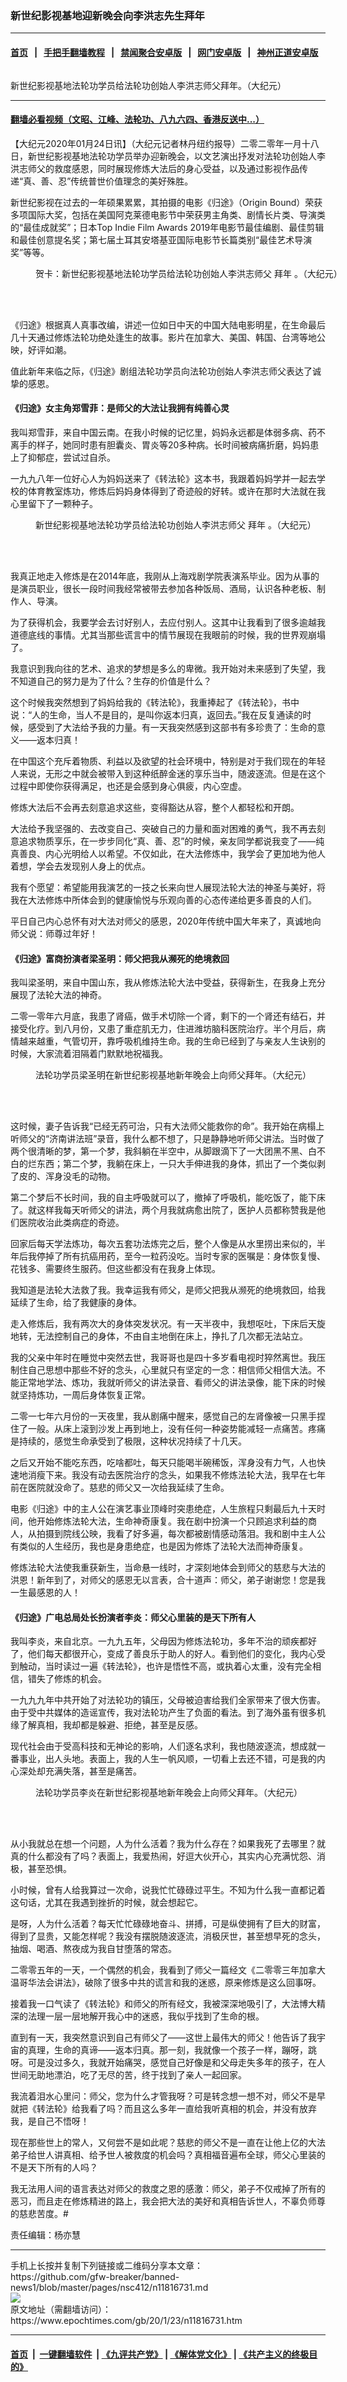 ### 新世纪影视基地迎新晚会向李洪志先生拜年
------------------------

#### [首页](https://github.com/gfw-breaker/banned-news1/blob/master/README.md) &nbsp;&nbsp;|&nbsp;&nbsp; [手把手翻墙教程](https://github.com/gfw-breaker/guides/wiki) &nbsp;&nbsp;|&nbsp;&nbsp; [禁闻聚合安卓版](https://github.com/gfw-breaker/bn-android) &nbsp;&nbsp;|&nbsp;&nbsp; [网门安卓版](https://github.com/oGate2/oGate) &nbsp;&nbsp;|&nbsp;&nbsp; [神州正道安卓版](https://github.com/SzzdOgate/update) 



<div><img alt="" class="aligncenter wp-post-image" src="https://i.epochtimes.com/assets/uploads/2020/01/e9b9a0dfff2257c7d3579304193e9a03-600x400.jpg"/>
<div class="red16 caption">
 <p>
  新世纪影视基地法轮功学员给法轮功创始人李洪志师父拜年。（大纪元）
 </p>
</div>
</div><hr/>

#### [翻墙必看视频（文昭、江峰、法轮功、八九六四、香港反送中...）](http://167.172.214.107/home.html)

<div><p>
 【大纪元2020年01月24日讯】（大纪元记者林丹纽约报导）二零二零年一月十八日，新世纪影视基地法轮功学员举办迎新晚会，以文艺演出抒发对法轮功创始人李洪志师父的救度感恩，同时展现修炼大法后的身心受益，以及通过影视作品传递“真、善、忍”传统普世价值理念的美好殊胜。
</p>
<p>
 新世纪影视在过去的一年硕果累累，其拍摄的电影《归途》（Origin Bound）荣获多项国际大奖，包括在美国阿克莱德电影节中荣获男主角类、剧情长片类、导演类的“最佳成就奖”；日本Top Indie Film Awards 2019年电影节最佳编剧、最佳剪辑和最佳创意提名奖；第七届土耳其安塔基亚国际电影节长篇类别“最佳艺术导演奖”等等。
</p>
<figure class="wp-caption aligncenter" id="attachment_11816746" style="width: 600px">
 <ok href="http://i.epochtimes.com/assets/uploads/2020/01/0be81457fe20e3574e660d8b4b95b29a.jpg">
  <img alt="" class="size-large wp-image-11816746" src="http://i.epochtimes.com/assets/uploads/2020/01/0be81457fe20e3574e660d8b4b95b29a-600x338.jpg"/>
 </ok>
 <br/><figcaption class="wp-caption-text">
  贺卡：新世纪影视基地法轮功学员给法轮功创始人李洪志师父
  <ok href="https://www.epochtimes.com/gb/tag/%E6%8B%9C%E5%B9%B4.html">
   拜年
  </ok>
  。（大纪元）
 </figcaption><br/>
</figure><br/>
<p>
 《归途》根据真人真事改编，讲述一位如日中天的中国大陆电影明星，在生命最后几十天通过修炼法轮功绝处逢生的故事。影片在加拿大、美国、韩国、台湾等地公映，好评如潮。
</p>
<p>
 值此新年来临之际，《归途》剧组法轮功学员向法轮功创始人李洪志师父表达了诚挚的感恩。
</p>
<h4>
 <strong>
  《归途》女主角郑雪菲：是师父的大法让我拥有纯善心灵
 </strong>
</h4>
<p>
 我叫郑雪菲，来自中国云南。在我小时候的记忆里，妈妈永远都是体弱多病、药不离手的样子，她同时患有胆囊炎、胃炎等20多种病。长时间被病痛折磨，妈妈患上了抑郁症，尝试过自杀。
</p>
<p>
 一九九八年一位好心人为妈妈送来了《转法轮》这本书，我跟着妈妈学并一起去学校的体育教室炼功，修炼后妈妈身体得到了奇迹般的好转。或许在那时大法就在我心里留下了一颗种子。
</p>
<figure class="wp-caption aligncenter" id="attachment_11816747" style="width: 450px">
 <ok href="http://i.epochtimes.com/assets/uploads/2020/01/98ff3b91c15adcf0325228fedb972238.jpg">
  <img alt="" class="wp-image-11816747 size-medium" src="http://i.epochtimes.com/assets/uploads/2020/01/98ff3b91c15adcf0325228fedb972238-450x346.jpg"/>
 </ok>
 <br/><figcaption class="wp-caption-text">
  新世纪影视基地法轮功学员给法轮功创始人李洪志师父
  <ok href="https://www.epochtimes.com/gb/tag/%E6%8B%9C%E5%B9%B4.html">
   拜年
  </ok>
  。（大纪元）
 </figcaption><br/>
</figure><br/>
<p>
 我真正地走入修炼是在2014年底，我刚从上海戏剧学院表演系毕业。因为从事的是演员职业，很长一段时间我经常被带去参加各种饭局、酒局，认识各种老板、制作人、导演。
</p>
<p>
 为了获得机会，我要学会去讨好别人，去应付别人。这其中让我看到了很多逾越我道德底线的事情。尤其当那些谎言中的情节展现在我眼前的时候，我的世界观崩塌了。
</p>
<p>
 我意识到我向往的艺术、追求的梦想是多么的卑微。我开始对未来感到了失望，我不知道自己的努力是为了什么？生存的价值是什么？
</p>
<p>
 这个时候我突然想到了妈妈给我的《转法轮》，我重捧起了《转法轮》，书中说：“人的生命，当人不是目的，是叫你返本归真，返回去。”我在反复通读的时候，感受到了大法给予我的力量。有一天我突然感到这部书有多珍贵了：生命的意义——返本归真！
</p>
<p>
 在中国这个充斥着物质、利益以及欲望的社会环境中，特别是对于我们现在的年轻人来说，无形之中就会被带入到这种纸醉金迷的享乐当中，随波逐流。但是在这个过程中即使你获得满足，也还是会感到身心俱疲，内心空虚。
</p>
<p>
 修炼大法后不会再去刻意追求这些，变得豁达从容，整个人都轻松和开朗。
</p>
<p>
 大法给予我坚强的、去改变自己、突破自己的力量和面对困难的勇气，我不再去刻意追求物质享乐，在一步步同化“真、善、忍”的时候，亲友同学都说我变了——纯真善良、内心光明给人以希望。不仅如此，在大法修炼中，我学会了更加地为他人着想，学会去发现别人身上的优点。
</p>
<p>
 我有个愿望：希望能用我演艺的一技之长来向世人展现法轮大法的神圣与美好，将我在大法修炼中所体会到的健康愉悦与乐观向善的心态传递给更多善良的人们。
</p>
<p>
 平日自己内心总怀有对大法对师父的感恩，2020年传统中国大年来了，真诚地向师父说：师尊过年好！
</p>
<h4>
 <strong>
  《归途》富商扮演者梁圣明：师父把我从濒死的绝境救回
 </strong>
</h4>
<p>
 我叫梁圣明，来自中国山东，我从修炼法轮大法中受益，获得新生，在我身上充分展现了法轮大法的神奇。
</p>
<p>
 二零一零年六月底，我患了肾癌，做手术切除一个肾，剩下的一个肾还有结石，并接受化疗。到八月份，又患了重症肌无力，住进潍坊脑科医院治疗。半个月后，病情越来越重，气管切开，靠呼吸机维持生命。我的生命已经到了与亲友人生诀别的时候，大家流着泪隔着门默默地祝福我。
</p>
<figure class="wp-caption aligncenter" id="attachment_11816748" style="width: 450px">
 <ok href="http://i.epochtimes.com/assets/uploads/2020/01/0acdf36f62a122f3b55140151e941c65.jpg">
  <img alt="" class="wp-image-11816748 size-medium" src="http://i.epochtimes.com/assets/uploads/2020/01/0acdf36f62a122f3b55140151e941c65-450x338.jpg"/>
 </ok>
 <br/><figcaption class="wp-caption-text">
  法轮功学员梁圣明在新世纪影视基地新年晚会上向师父拜年。（大纪元）
 </figcaption><br/>
</figure><br/>
<p>
 这时候，妻子告诉我“已经无药可治，只有大法师父能救你的命”。我开始在病榻上听师父的“济南讲法班”录音，我什么都不想了，只是静静地听师父讲法。当时做了两个很清晰的梦，第一个梦，我斜躺在半空中，从脚跟滴下了一大团黑不黑、白不白的烂东西；第二个梦，我躺在床上，一只大手伸进我的身体，抓出了一个类似剥了皮的、浑身没毛的动物。
</p>
<p>
 第二个梦后不长时间，我的自主呼吸就可以了，撤掉了呼吸机，能吃饭了，能下床了。就这样我每天听师父的讲法，两个月我就病愈出院了，医护人员都称赞我是他们医院收治此类病症的奇迹。
</p>
<p>
 回家后每天学法炼功，每次五套功法炼完之后，整个人像是从水里捞出来似的，半年后我停掉了所有抗癌用药，至今一粒药没吃。当时专家的医嘱是：身体恢复慢、花钱多、需要终生服药。但这些都没有在我身上体现。
</p>
<p>
 我知道是法轮大法救了我。我幸运我有师父，是师父把我从濒死的绝境救回，给我延续了生命，给了我健康的身体。
</p>
<p>
 走入修炼后，我有两次大的身体突发状况。有一天半夜中，我想呕吐，下床后天旋地转，无法控制自己的身体，不由自主地倒在床上，挣扎了几次都无法站立。
</p>
<p>
 我的父亲中年时在睡觉中突然去世，我哥哥也是四十多岁看电视时猝然离世。我压制住自己思想中那些不好的念头，心里就只有坚定的一念：相信师父相信大法。不能正常地学法、炼功，我就听师父的讲法录音、看师父的讲法录像，能下床的时候就坚持炼功，一周后身体恢复正常。
</p>
<p>
 二零一七年六月份的一天夜里，我从剧痛中醒来，感觉自己的左肾像被一只黑手捏住了一般。从床上滚到沙发上再到地上，没有任何一种姿势能减轻一点痛苦。疼痛是持续的，感觉生命承受到了极限，这种状况持续了十几天。
</p>
<p>
 之后又开始不能吃东西，吃啥都吐，每天只能喝半碗稀饭，浑身没有力气，人也快速地消瘦下来。我没有动去医院治疗的念头，如果我不修炼法轮大法，我早在七年前在医院就没命了。慈悲的师父又一次给我延续了生命。
</p>
<p>
 电影《归途》中的主人公在演艺事业顶峰时突患绝症，人生旅程只剩最后九十天时间，他开始修炼法轮大法，生命神奇康复。我在剧中扮演一个只顾追求利益的商人，从拍摄到院线公映，我看了好多遍，每次都被剧情感动落泪。我和剧中主人公有类似的人生经历，我也是身患绝症，也是因为修炼了法轮大法而神奇康复。
</p>
<p>
 修炼法轮大法使我重获新生，当命悬一线时，才深刻地体会到师父的慈悲与大法的洪恩！新年到了，对师父的感恩无以言表，合十道声：师父，弟子谢谢您！您是我一生最感恩的人！
</p>
<h4>
 <strong>
  《归途》广电总局处长扮演者李炎：师父心里装的是天下所有人
 </strong>
</h4>
<p>
 我叫李炎，来自北京。一九九五年，父母因为修炼法轮功，多年不治的顽疾都好了，他们每天都很开心，变成了善良乐于助人的好人。看到他们的变化，我内心受到触动，当时读过一遍《转法轮》，也许是悟性不高，或执着心太重，没有完全相信，错失了修炼的机会。
</p>
<p>
 一九九九年中共开始了对法轮功的镇压，父母被迫害给我们全家带来了很大伤害。由于受中共媒体的造谣宣传，我对法轮功产生了负面的看法。到了海外虽有很多机缘了解真相，我却都是躲避、拒绝，甚至是反感。
</p>
<p>
 现代社会由于受高科技和无神论的影响，人们逐名求利，我也随波逐流，想成就一番事业，出人头地。表面上，我的人生一帆风顺，一切看上去还不错，可是我的内心深处却充满失落，甚至是痛苦。
</p>
<figure class="wp-caption aligncenter" id="attachment_11816749" style="width: 450px">
 <ok href="http://i.epochtimes.com/assets/uploads/2020/01/c76278836bd65dd1ed5d7c21a7c9703d.jpg">
  <img alt="" class="wp-image-11816749 size-medium" src="http://i.epochtimes.com/assets/uploads/2020/01/c76278836bd65dd1ed5d7c21a7c9703d-450x338.jpg"/>
 </ok>
 <br/><figcaption class="wp-caption-text">
  法轮功学员李炎在新世纪影视基地新年晚会上向师父拜年。（大纪元）
 </figcaption><br/>
</figure><br/>
<p>
 从小我就总在想一个问题，人为什么活着？我为什么存在？如果我死了去哪里？就真的什么都没有了吗？表面上，我爱热闹，好逗大伙开心，其实内心充满忧怨、消极，甚至恐惧。
</p>
<p>
 小时候，曾有人给我算过一次命，说我忙忙碌碌过平生。不知为什么我一直都记着这句话，尤其在我遇到挫折的时候，就会想起它。
</p>
<p>
 是呀，人为什么活着？每天忙忙碌碌地奋斗、拼搏，可是纵使拥有了巨大的财富，得到了显贵，又能怎样呢？我没有摆脱随波逐流，消极厌世，甚至想早死的念头，抽烟、喝酒、熬夜成为我自甘堕落的常态。
</p>
<p>
 二零零五年的一天，一个偶然的机会，我看到了师父一篇经文《二零零三年加拿大温哥华法会讲法》，破除了很多中共的谎言和我的迷惑，原来修炼是这么回事呀。
</p>
<p>
 接着我一口气读了《转法轮》和师父的所有经文，我被深深地吸引了，大法博大精深的法理一层一层地解开我心中的迷惑，我似乎找到了生命的根。
</p>
<p>
 直到有一天，我突然意识到自己有师父了——这世上最伟大的师父！他告诉了我宇宙的真理，生命的真谛——返本归真。那一刻，我就像一个孩子一样，蹦呀，跳呀。可是没过多久，我就开始痛哭，感觉自己好像是和父母走失多年的孩子，在人世间无助地漂泊，吃了无尽的苦，终于找到了亲人一起回家。
</p>
<p>
 我流着泪水心里问：师父，您为什么才管我呀？可是转念想一想不对，师父不是早就把《转法轮》给我看了吗？而且这么多年一直给我听真相的机会，并没有放弃我，是自己不悟呀！
</p>
<p>
 现在那些世上的常人，又何尝不是如此呢？慈悲的师父不是一直在让他上亿的大法弟子给世人讲真相、给予世人被救度的机会吗？真相福音遍布全球，师父心里装的不是天下所有的人吗？
</p>
<p>
 我无法用人间的语言表达对师父的救度之恩的感激：师父，弟子不仅戒掉了所有的恶习，而且走在修炼精进的路上，我会把大法的美好和真相告诉世人，不辜负师尊的慈悲苦度。#
</p>
<p>
 责任编辑：杨亦慧
</p>
</div>
<hr/>
手机上长按并复制下列链接或二维码分享本文章：<br/>
https://github.com/gfw-breaker/banned-news1/blob/master/pages/nsc412/n11816731.md <br/>
<a href='https://github.com/gfw-breaker/banned-news1/blob/master/pages/nsc412/n11816731.md'><img src='https://github.com/gfw-breaker/banned-news1/blob/master/pages/nsc412/n11816731.md.png'/></a> <br/>
原文地址（需翻墙访问）：https://www.epochtimes.com/gb/20/1/23/n11816731.htm


------------------------
#### [首页](https://github.com/gfw-breaker/banned-news1/blob/master/README.md) &nbsp;|&nbsp; [一键翻墙软件](https://github.com/gfw-breaker/nogfw/blob/master/README.md) &nbsp;| [《九评共产党》](https://github.com/gfw-breaker/9ping.md/blob/master/README.md#九评之一评共产党是什么) | [《解体党文化》](https://github.com/gfw-breaker/jtdwh.md/blob/master/README.md) | [《共产主义的终极目的》](https://github.com/gfw-breaker/gczydzjmd.md/blob/master/README.md)


<img src='http://gfw-breaker.win/banned-news/pages/nsc412/n11816731.md' width='0px' height='0px'/>